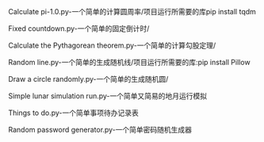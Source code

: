 Calculate pi-1.0.py-一个简单的计算圆周率/项目运行所需要的库pip install tqdm

Fixed countdown.py-一个简单的固定倒计时/

Calculate the Pythagorean theorem.py-一个简单的计算勾股定理/

Random line.py-一个简单的生成随机线/项目运行所需要的库:pip install Pillow

Draw a circle randomly.py-一个简单的生成随机圆/

Simple lunar simulation run.py-一个简单又简易的地月运行模拟

Things to do.py-一个简单事项待办记录表

Random password generator.py-一个简单密码随机生成器
